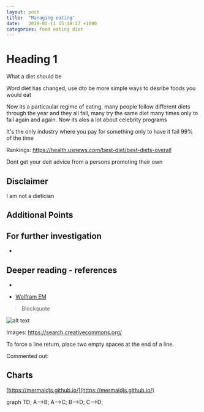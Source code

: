 ```yaml
---
layout: post
title:  "Managing eating"
date:   2019-02-11 15:18:27 +1000
categories: food eating diet
---
```


# Heading 1

What a diet should be

Word diet has changed, use dto be more simple ways to desribe foods you would eat

Now its a particaular regime of eating, many people follow different diets through the year and they all fail, many try the same diet many times only to fail again and again.  Now its alos a lot about celebrity programs

 It's the only industry where you pay for something only to have it fail 99% of the time

Rankings: https://health.usnews.com/best-diet/best-diets-overall

Dont get your deit advice from a persons promoting their own 


## Disclaimer

I am not a dietician

## Additional Points

## For further investigation

*


## Deeper reading - references
*

* [Wolfram EM](https://www.wolframalpha.com/input/?i=e%3Dmc2)
[]()

> Blockquote

![alt text](http://path/to/img.jpg "Title")

Images: https://search.creativecommons.org/

To force a line return, place two empty spaces at the end of a line.

Commented out:

[//]: # (COmmented out!!!)


## Charts

[https://mermaidjs.github.io/](https://mermaidjs.github.io/)

<div class="mermaid">
graph TD;
    A-->B;
    A-->C;
    B-->D;
    C-->D;
</div>